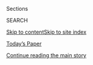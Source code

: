 <div id="app">

<div>

<div class="NYTAppHideMasthead css-1r6wvpq e1suatyy0">

<div class="section css-ui9rw0 e1suatyy2">

<div class="css-eph4ug er09x8g0">

<div class="css-6n7j50">

</div>

<span class="css-1dv1kvn">Sections</span>

<div class="css-10488qs">

<span class="css-1dv1kvn">SEARCH</span>

</div>

[Skip to content](#site-content)[Skip to site
index](#site-index)

</div>

<div class="css-10698na e1huz5gh0">

</div>

</div>

<div id="masthead-bar-one" class="section hasLinks css-15hmgas e1csuq9d3">

<div class="css-uqyvli e1csuq9d0">

</div>

<div class="css-1uqjmks e1csuq9d1">

</div>

<div class="css-9e9ivx">

[](https://myaccount.nytimes3xbfgragh.onion/auth/login?response_type=cookie&client_id=vi)

</div>

<div class="css-1bvtpon e1csuq9d2">

[Today’s Paper](https://www.nytimes3xbfgragh.onion/section/todayspaper)

</div>

</div>

</div>

</div>

<div data-aria-hidden="false">

<div id="site-content" data-role="main">

<div id="top-wrapper" class="css-15p45cc eaca97t0" type="top">

<div id="top-slug" class="css-19x0jxb eaca97t1" hidden="">

Advertisement

</div>

[Continue reading the main
story](#after-top)

<div class="ad top-wrapper" style="text-align:center;height:100%;display:block;min-height:90px">

<div id="top" class="place-ad" data-position="top" data-size-key="top">

</div>

</div>

<div id="after-top">

</div>

</div>

<div id="byline" class="section css-15h4p1b e9abtgs0">

<div class="css-1j21atc e1svk9qx1">

<div class="css-nfcc9b e1svk9qx3">

<div class="css-cnx41t">

![Portrait of Isabel
Kershner](https://static01.graylady3jvrrxbe.onion/images/2018/10/12/multimedia/author-isabel-kershner/author-isabel-kershner-thumbLarge.png)

</div>

<div class="css-vl9dhg e1svk9qx5">

<div class="css-1nrhkj6 e1svk9qx6">

# Isabel Kershner

</div>

## <span></span>

Isabel Kershner is a correspondent in Jerusalem for The New York Times
covering Israeli and Palestinian politics and society, the
Israeli-Palestinian conflict and diplomatic efforts to resolve it.

<span class="css-dd5dyy">More**</span>

</div>

</div>

</div>

<div>

<div id="mid1-wrapper" class="css-1mn4oms eaca97t0" type="rank">

<div id="mid1-slug" class="css-1tag3rd eaca97t1">

Advertisement

</div>

[Continue reading the main
story](#after-mid1)

<div id="mid1" class="ad mid1-wrapper" style="text-align:center;height:100%;display:block">

</div>

<div id="after-mid1">

</div>

</div>

</div>

<div class="css-185go5a e1o5byef0">

<div class="css-15cbhtu">

  - [Latest](#stream-panel)
  - <span class="css-6n7j50">Search</span>
    <div class="control">
    <div class="label-container css-1dv1kvn">
    Search
    </div>
    <div class="css-wm4t3d">
    **<span id="clear-search-input" class="css-1dv1kvn">Clear this text
    input</span>
    </div>
    </div>
    <span class="css-1iovbfw"></span>

<div id="stream-panel" class="section css-8msx5b e1jz0cab1">

<div class="css-13mho3u">

1.  
    
    <div class="css-1cp3ece">
    
    <div class="css-1l4spti">
    
    [](/2020/08/04/world/middleeast/coronavirus-israel-schools-reopen.html)
    
    <div class="css-79elbk">
    
    ![](https://static01.graylady3jvrrxbe.onion/images/2020/07/30/world/xxvirus-israel-schools5/xxvirus-israel-schools5-thumbWide.jpg?quality=75&auto=webp&disable=upscale)
    
    </div>
    
    ## When Covid Subsided, Israel Reopened Its Schools. It Didn’t Go Well.
    
    As countries consider back-to-school strategies for the fall, a
    coronavirus outbreak at a Jerusalem high school offers a cautionary
    tale.
    
    <div class="css-1nqbnmb ea5icrr0">
    
    By <span class="css-1n7hynb">Isabel Kershner <span>and</span> Pam
    Belluck</span>
    
    </div>
    
    </div>
    
    <div class="css-1lc2l26 e1xfvim33">
    
    </div>
    
    </div>

2.  
    
    <div class="css-1cp3ece">
    
    <div class="css-1l4spti">
    
    [](/2020/08/03/world/middleeast/israel-syria-border.html)
    
    <div class="css-79elbk">
    
    ![](https://static01.graylady3jvrrxbe.onion/images/2020/08/03/world/03israel-border1a/03israel-border1a-thumbWide.jpg?quality=75&auto=webp&disable=upscale)
    
    </div>
    
    ## Israel Says It Hit Bombers on Syrian Boundary
    
    The military released grainy, edited footage of the ambush of what
    it said were four militants planting explosives in the area, amid
    heightened tensions along Israel’s northern frontiers.
    
    <div class="css-1nqbnmb ea5icrr0">
    
    By <span class="css-1n7hynb">Isabel
    Kershner</span>
    
    </div>
    
    </div>
    
    <div class="css-1lc2l26 e1xfvim33">
    
    </div>
    
    </div>

3.  
    
    <div class="css-1cp3ece">
    
    <div class="css-1l4spti">
    
    [](/2020/07/27/world/middleeast/israel-hezbollah-lebanon-fighting.html)
    
    <div class="css-79elbk">
    
    ![](https://static01.graylady3jvrrxbe.onion/images/2020/07/27/world/27israel-lebanon/merlin_174994035_61f0324c-02cf-4c60-b221-711b13fee908-thumbWide.jpg?quality=75&auto=webp&disable=upscale)
    
    </div>
    
    ## Israel Says It Thwarted a Hezbollah Raid at Lebanon Border
    
    The Israeli military says it repelled a raid by Hezbollah in a
    disputed area along its northern border. Hezbollah denied carrying
    out an operation. No casualties were reported.
    
    <div class="css-1nqbnmb ea5icrr0">
    
    By <span class="css-1n7hynb">Isabel
    Kershner</span>
    
    </div>
    
    </div>
    
    <div class="css-1lc2l26 e1xfvim33">
    
    </div>
    
    </div>

4.  
    
    <div class="css-1cp3ece">
    
    <div class="css-1l4spti">
    
    [](/2020/07/24/world/middleeast/israel-virus-protests-netanyahu.html)
    
    <div class="css-79elbk">
    
    ![](https://static01.graylady3jvrrxbe.onion/images/2020/07/24/world/24israel-netanyahu/merlin_174884844_64fd8596-ca6f-452e-8078-5cd65b99362e-thumbWide.jpg?quality=75&auto=webp&disable=upscale)
    
    </div>
    
    ## After Early Success, Israel’s Netanyahu Faces Fury for Flubbing Virus Fight
    
    With infections spiking again, young Israelis are protesting what
    they see as chaotic handling of the health and economic crisis.
    
    <div class="css-1nqbnmb ea5icrr0">
    
    By <span class="css-1n7hynb">Isabel
    Kershner</span>
    
    </div>
    
    </div>
    
    <div class="css-1lc2l26 e1xfvim33">
    
    </div>
    
    </div>

5.  
    
    <div class="css-1cp3ece">
    
    <div class="css-1l4spti">
    
    [](/es/2020/05/15/espanol/mundo/libro-nazi-israel-medicina.html)
    
    <div class="css-79elbk">
    
    ![](https://static01.graylady3jvrrxbe.onion/images/2020/04/21/world/15israel-nazi-ES-01/merlin_171330726_de593ea3-7d90-4eb9-b14f-c01b37e1b762-thumbWide.jpg?quality=75&auto=webp&disable=upscale)
    
    </div>
    
    ### <span class="css-m70j1g">Medio Oriente</span>
    
    ## La medicina moderna pelea con los fantasmas del Tercer Reich en Israel
    
    Un cirujano palestino, un paciente judío, un texto médico nazi y el
    inesperado vínculo que los une.
    
    <div class="css-1nqbnmb ea5icrr0">
    
    By <span class="css-1n7hynb">Isabel Kershner</span>
    
    </div>
    
    <div class="css-185051n">
    
    [Read in
    English](https://www.nytimes3xbfgragh.onion/2020/05/12/world/middleeast/nazi-medical-text-israel.html "Read in English")[Read
    in
    English](https://www.nytimes3xbfgragh.onion/2020/05/12/world/middleeast/nazi-medical-text-israel.html "Read in English")
    
    </div>
    
    </div>
    
    <div class="css-1lc2l26 e1xfvim33">
    
    </div>
    
    </div>

6.  
    
    <div class="css-1cp3ece">
    
    <div class="css-1l4spti">
    
    [](/2020/05/12/world/middleeast/nazi-medical-text-israel.html)
    
    <div class="css-79elbk">
    
    ![](https://static01.graylady3jvrrxbe.onion/images/2020/04/21/world/00israel-nazi04/merlin_171330726_de593ea3-7d90-4eb9-b14f-c01b37e1b762-thumbWide.jpg?quality=75&auto=webp&disable=upscale)
    
    </div>
    
    ## In Israel, Modern Medicine Grapples With Ghosts of the Third Reich
    
    A Palestinian surgeon, a Jewish patient, a Nazi medical text — and
    an unlikely bond.
    
    <div class="css-1nqbnmb ea5icrr0">
    
    By <span class="css-1n7hynb">Isabel Kershner</span>
    
    </div>
    
    <div class="css-185051n">
    
    [Leer en
    español](https://www.nytimes3xbfgragh.onion/es/2020/05/15/espanol/mundo/libro-nazi-israel-medicina.html "Read in Spanish")
    
    </div>
    
    </div>
    
    <div class="css-1lc2l26 e1xfvim33">
    
    </div>
    
    </div>

7.  
    
    <div class="css-1cp3ece">
    
    <div class="css-1l4spti">
    
    [](/2020/04/20/world/middleeast/netanyahu-israel-government-gantz.html)
    
    <div class="css-79elbk">
    
    ![](https://static01.graylady3jvrrxbe.onion/images/2020/04/01/world/00HFOisrael-government1-copy/00HFOisrael-government1-copy-thumbWide-v2.jpg?quality=75&auto=webp&disable=upscale)
    
    </div>
    
    ## Netanyahu’s Power Is Extended as Rival Accepts Israel Unity Government
    
    Prime Minister Benjamin Netanyahu, an embattled political survivor,
    persuaded Benny Gantz to join forces with him to combat the
    coronavirus.
    
    <div class="css-1nqbnmb ea5icrr0">
    
    By <span class="css-1n7hynb">David M. Halbfinger <span>and</span>
    Isabel
    Kershner</span>
    
    </div>
    
    </div>
    
    <div class="css-1lc2l26 e1xfvim33">
    
    </div>
    
    </div>

8.  
    
    <div class="css-1cp3ece">
    
    <div class="css-1l4spti">
    
    [](/2020/04/16/world/middleeast/israel-election-gantz-netanyahu.html)
    
    <div class="css-79elbk">
    
    ![](https://static01.graylady3jvrrxbe.onion/images/2020/04/16/world/16israel01/merlin_165786432_38ca4e6c-46cb-450b-bbbf-326fc7ec1f03-thumbWide.jpg?quality=75&auto=webp&disable=upscale)
    
    </div>
    
    ## Israel Edges Closer to 4th Election as Unity Talks Falter
    
    After a year of political deadlock, lawmakers have just 21 days to
    come up with a formula for a majority government.
    
    <div class="css-1nqbnmb ea5icrr0">
    
    By <span class="css-1n7hynb">Isabel
    Kershner</span>
    
    </div>
    
    </div>
    
    <div class="css-1lc2l26 e1xfvim33">
    
    </div>
    
    </div>

9.  
    
    <div class="css-1cp3ece">
    
    <div class="css-1l4spti">
    
    [](/2020/04/14/world/middleeast/israel-coronavirus-netanyahu-gantz.html)
    
    <div class="css-79elbk">
    
    ![](https://static01.graylady3jvrrxbe.onion/images/2020/04/14/world/14israel-explainer01/merlin_171522981_ca073347-133d-4020-b8bc-25d7769df320-thumbWide.jpg?quality=75&auto=webp&disable=upscale)
    
    </div>
    
    ## Will the Coronavirus End Israel’s Political Paralysis?
    
    Benny Gantz, who had been seeking to unseat Prime Minister Benjamin
    Netanyahu, is now talking with his rival about forming a unity
    government amid the public health crisis.
    
    <div class="css-1nqbnmb ea5icrr0">
    
    By <span class="css-1n7hynb">Isabel
    Kershner</span>
    
    </div>
    
    </div>
    
    <div class="css-1lc2l26 e1xfvim33">
    
    </div>
    
    </div>

10. 
    
    <div class="css-1cp3ece">
    
    <div class="css-1l4spti">
    
    [](/2020/04/13/world/middleeast/israel-election-netanyahu-gantz.html)
    
    <div class="css-79elbk">
    
    ![](https://static01.graylady3jvrrxbe.onion/images/2020/04/13/world/13israel/13israel-thumbWide.jpg?quality=75&auto=webp&disable=upscale)
    
    </div>
    
    ## Israeli Election Rivals Seek Deadline Extension to Form Unity Government
    
    Down to the wire in their negotiations, Prime Minister Benjamin
    Netanyahu and his rival, Benny Gantz, asked for more time to resolve
    their differences.
    
    <div class="css-1nqbnmb ea5icrr0">
    
    By <span class="css-1n7hynb">Isabel Kershner</span>
    
    </div>
    
    </div>
    
    <div class="css-1lc2l26 e1xfvim33">
    
    </div>
    
    </div>

<div class="css-13mho3u">

<div class="css-1t62hi8">

<div class="css-1stvaey">

Show
More

<div>

<div style="border:0;clip:rect(0 0 0 0);height:1px;margin:-1px;overflow:hidden;white-space:nowrap;padding:0;width:1px;position:absolute" data-role="log" data-aria-live="assertive">

</div>

<div style="border:0;clip:rect(0 0 0 0);height:1px;margin:-1px;overflow:hidden;white-space:nowrap;padding:0;width:1px;position:absolute" data-role="log" data-aria-live="assertive">

</div>

<div style="border:0;clip:rect(0 0 0 0);height:1px;margin:-1px;overflow:hidden;white-space:nowrap;padding:0;width:1px;position:absolute" data-role="log" data-aria-live="polite">

</div>

<div style="border:0;clip:rect(0 0 0 0);height:1px;margin:-1px;overflow:hidden;white-space:nowrap;padding:0;width:1px;position:absolute" data-role="log" data-aria-live="polite">

</div>

</div>

</div>

</div>

</div>

</div>

<div class="css-g6hk37 supplemental">

<div id="mid2-wrapper" class="css-10wkyv7 eaca97t0" type="lede">

<div id="mid2-slug" class="css-1tag3rd eaca97t1">

Advertisement

</div>

[Continue reading the main
story](#after-mid2)

<div id="mid2" class="ad mid2-wrapper" style="text-align:center;height:100%;display:block;min-height:250px">

</div>

<div id="after-mid2">

</div>

</div>

## Follow Elsewhere

<div class="module-body">

  - [**<span data-aria-hidden="true">IKershner</span><span class="css-1dv1kvn">twitter
    page for
    IKershner</span>](https://twitter.com/IKershner)
  - [**<span data-aria-hidden="true">100013443257747</span><span class="css-1dv1kvn">facebook
    page for
    100013443257747</span>](https://www.facebookcorewwwi.onion/100013443257747)

</div>

</div>

</div>

</div>

</div>

</div>

</div>

## Site Index

<div>

</div>

## Site Information Navigation

  - [© <span>2020</span> <span>The New York Times
    Company</span>](https://help.nytimes3xbfgragh.onion/hc/en-us/articles/115014792127-Copyright-notice)

<!-- end list -->

  - [NYTCo](https://www.nytco.com/)
  - [Contact
    Us](https://help.nytimes3xbfgragh.onion/hc/en-us/articles/115015385887-Contact-Us)
  - [Work with us](https://www.nytco.com/careers/)
  - [Advertise](https://nytmediakit.com/)
  - [T Brand Studio](http://www.tbrandstudio.com/)
  - [Your Ad
    Choices](https://www.nytimes3xbfgragh.onion/privacy/cookie-policy#how-do-i-manage-trackers)
  - [Privacy](https://www.nytimes3xbfgragh.onion/privacy)
  - [Terms of
    Service](https://help.nytimes3xbfgragh.onion/hc/en-us/articles/115014893428-Terms-of-service)
  - [Terms of
    Sale](https://help.nytimes3xbfgragh.onion/hc/en-us/articles/115014893968-Terms-of-sale)
  - [Site
    Map](https://spiderbites.nytimes3xbfgragh.onion)
  - [Help](https://help.nytimes3xbfgragh.onion/hc/en-us)
  - [Subscriptions](https://www.nytimes3xbfgragh.onion/subscription?campaignId=37WXW)

</div>

</div>
